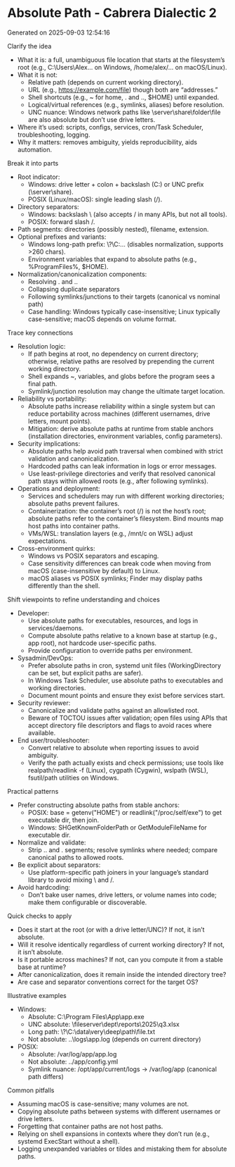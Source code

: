 # Absolute Path - Cabrera Dialectic 2

Generated on 2025-09-03 12:54:16

Clarify the idea
- What it is: a full, unambiguous file location that starts at the filesystem’s root (e.g., C:\Users\Alex\... on Windows, /home/alex/... on macOS/Linux).
- What it is not:
  - Relative path (depends on current working directory).
  - URL (e.g., https://example.com/file) though both are “addresses.”
  - Shell shortcuts (e.g., ~ for home, . and .., $HOME) until expanded.
  - Logical/virtual references (e.g., symlinks, aliases) before resolution.
  - UNC nuance: Windows network paths like \\server\share\folder\file are also absolute but don’t use drive letters.
- Where it’s used: scripts, configs, services, cron/Task Scheduler, troubleshooting, logging.
- Why it matters: removes ambiguity, yields reproducibility, aids automation.

Break it into parts
- Root indicator:
  - Windows: drive letter + colon + backslash (C:\) or UNC prefix (\\server\share\).
  - POSIX (Linux/macOS): single leading slash (/).
- Directory separators:
  - Windows: backslash \ (also accepts / in many APIs, but not all tools).
  - POSIX: forward slash /.
- Path segments: directories (possibly nested), filename, extension.
- Optional prefixes and variants:
  - Windows long-path prefix: \\?\C:\... (disables normalization, supports >260 chars).
  - Environment variables that expand to absolute paths (e.g., %ProgramFiles%, $HOME).
- Normalization/canonicalization components:
  - Resolving . and ..
  - Collapsing duplicate separators
  - Following symlinks/junctions to their targets (canonical vs nominal path)
  - Case handling: Windows typically case-insensitive; Linux typically case-sensitive; macOS depends on volume format.

Trace key connections
- Resolution logic:
  - If path begins at root, no dependency on current directory; otherwise, relative paths are resolved by prepending the current working directory.
  - Shell expands ~, variables, and globs before the program sees a final path.
  - Symlink/junction resolution may change the ultimate target location.
- Reliability vs portability:
  - Absolute paths increase reliability within a single system but can reduce portability across machines (different usernames, drive letters, mount points).
  - Mitigation: derive absolute paths at runtime from stable anchors (installation directories, environment variables, config parameters).
- Security implications:
  - Absolute paths help avoid path traversal when combined with strict validation and canonicalization.
  - Hardcoded paths can leak information in logs or error messages.
  - Use least-privilege directories and verify that resolved canonical path stays within allowed roots (e.g., after following symlinks).
- Operations and deployment:
  - Services and schedulers may run with different working directories; absolute paths prevent failures.
  - Containerization: the container’s root (/) is not the host’s root; absolute paths refer to the container’s filesystem. Bind mounts map host paths into container paths.
  - VMs/WSL: translation layers (e.g., /mnt/c on WSL) adjust expectations.
- Cross-environment quirks:
  - Windows vs POSIX separators and escaping.
  - Case sensitivity differences can break code when moving from macOS (case-insensitive by default) to Linux.
  - macOS aliases vs POSIX symlinks; Finder may display paths differently than the shell.

Shift viewpoints to refine understanding and choices
- Developer:
  - Use absolute paths for executables, resources, and logs in services/daemons.
  - Compute absolute paths relative to a known base at startup (e.g., app root), not hardcode user-specific paths.
  - Provide configuration to override paths per environment.
- Sysadmin/DevOps:
  - Prefer absolute paths in cron, systemd unit files (WorkingDirectory can be set, but explicit paths are safer).
  - In Windows Task Scheduler, use absolute paths to executables and working directories.
  - Document mount points and ensure they exist before services start.
- Security reviewer:
  - Canonicalize and validate paths against an allowlisted root.
  - Beware of TOCTOU issues after validation; open files using APIs that accept directory file descriptors and flags to avoid races where available.
- End user/troubleshooter:
  - Convert relative to absolute when reporting issues to avoid ambiguity.
  - Verify the path actually exists and check permissions; use tools like realpath/readlink -f (Linux), cygpath (Cygwin), wslpath (WSL), fsutil/path utilities on Windows.

Practical patterns
- Prefer constructing absolute paths from stable anchors:
  - POSIX: base = getenv("HOME") or readlink("/proc/self/exe") to get executable dir, then join.
  - Windows: SHGetKnownFolderPath or GetModuleFileName for executable dir.
- Normalize and validate:
  - Strip .. and . segments; resolve symlinks where needed; compare canonical paths to allowed roots.
- Be explicit about separators:
  - Use platform-specific path joiners in your language’s standard library to avoid mixing \ and /.
- Avoid hardcoding:
  - Don’t bake user names, drive letters, or volume names into code; make them configurable or discoverable.

Quick checks to apply
- Does it start at the root (or with a drive letter/UNC)? If not, it isn’t absolute.
- Will it resolve identically regardless of current working directory? If not, it isn’t absolute.
- Is it portable across machines? If not, can you compute it from a stable base at runtime?
- After canonicalization, does it remain inside the intended directory tree?
- Are case and separator conventions correct for the target OS?

Illustrative examples
- Windows:
  - Absolute: C:\Program Files\App\app.exe
  - UNC absolute: \\fileserver\dept\reports\2025\q3.xlsx
  - Long path: \\?\C:\data\very\deep\path\file.txt
  - Not absolute: ..\logs\app.log (depends on current directory)
- POSIX:
  - Absolute: /var/log/app/app.log
  - Not absolute: ../app/config.yml
  - Symlink nuance: /opt/app/current/logs -> /var/log/app (canonical path differs)

Common pitfalls
- Assuming macOS is case-sensitive; many volumes are not.
- Copying absolute paths between systems with different usernames or drive letters.
- Forgetting that container paths are not host paths.
- Relying on shell expansions in contexts where they don’t run (e.g., systemd ExecStart without a shell).
- Logging unexpanded variables or tildes and mistaking them for absolute paths.
